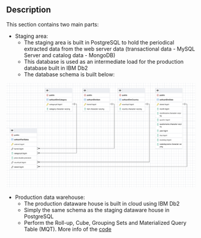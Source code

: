 ## Description
This section contains two main parts:
- Staging area:
    - The staging area is built in PostgreSQL to hold the periodical extracted data from the web server data (transactional data - MySQL Server and catalog data - MongoDB)
    - This database is used as an intermediate load for the production database built in IBM Db2
    - The database schema is built below:

![alt text](https://github.com/DE-romane/IBM-Data-Engineering-Professional-Certificate-notes/blob/main/13%20-%20Data%20Engineering%20Capstone%20Project/3%20-%20Staging%20and%20Reporting/softcartRelationships.jpg)

- Production data warehouse:
    - The production dataware house is built in cloud using IBM Db2
    - Simply the same schema as the staging dataware house in PostgreSQL
    - Perform the Roll-up, Cube, Grouping Sets and Materialized Query Table (MQT). More info of the [code](https://github.com/DE-romane/IBM-Data-Engineering-Professional-Certificate-notes/blob/main/13%20-%20Data%20Engineering%20Capstone%20Project/3%20-%20Staging%20and%20Reporting/codes.sql)
    
